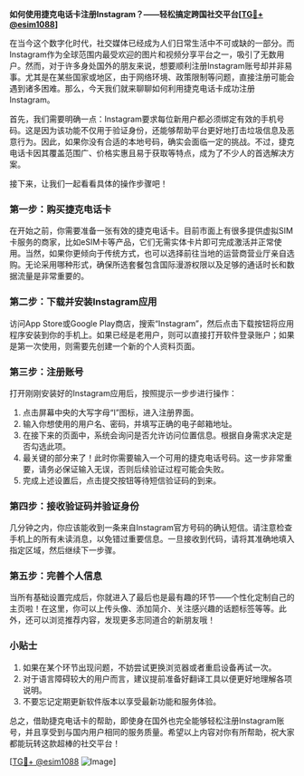 **如何使用捷克电话卡注册Instagram？——轻松搞定跨国社交平台[[TG💪+ @esim1088](https://t.me/s/esim1088)]**

在当今这个数字化时代，社交媒体已经成为人们日常生活中不可或缺的一部分。而Instagram作为全球范围内最受欢迎的图片和视频分享平台之一，吸引了无数用户。然而，对于许多身处国外的朋友来说，想要顺利注册Instagram账号却并非易事。尤其是在某些国家或地区，由于网络环境、政策限制等问题，直接注册可能会遇到诸多困难。那么，今天我们就来聊聊如何利用捷克电话卡成功注册Instagram。

首先，我们需要明确一点：Instagram要求每位新用户都必须绑定有效的手机号码。这是因为该功能不仅用于验证身份，还能够帮助平台更好地打击垃圾信息及恶意行为。因此，如果你没有合适的本地号码，确实会面临一定的挑战。不过，捷克电话卡因其覆盖范围广、价格实惠且易于获取等特点，成为了不少人的首选解决方案。

接下来，让我们一起看看具体的操作步骤吧！

### 第一步：购买捷克电话卡

在开始之前，你需要准备一张有效的捷克电话卡。目前市面上有很多提供虚拟SIM卡服务的商家，比如eSIM卡等产品，它们无需实体卡片即可完成激活并正常使用。当然，如果你更倾向于传统方式，也可以选择前往当地的运营商营业厅亲自选购。无论采用哪种形式，确保所选套餐包含国际漫游权限以及足够的通话时长和数据流量是非常重要的。

### 第二步：下载并安装Instagram应用

访问App Store或Google Play商店，搜索“Instagram”，然后点击下载按钮将应用程序安装到你的手机上。如果已经是老用户，则可以直接打开软件登录账户；如果是第一次使用，则需要先创建一个新的个人资料页面。

### 第三步：注册账号

打开刚刚安装好的Instagram应用后，按照提示一步步进行操作：

1. 点击屏幕中央的大写字母“I”图标，进入注册界面。
2. 输入你想使用的用户名、密码，并填写正确的电子邮箱地址。
3. 在接下来的页面中，系统会询问是否允许访问位置信息。根据自身需求决定是否勾选此项。
4. 最关键的部分来了！此时你需要输入一个可用的捷克电话号码。这一步非常重要，请务必保证输入无误，否则后续验证过程可能会失败。
5. 完成上述设置后，点击提交按钮等待短信验证码的到来。

### 第四步：接收验证码并验证身份

几分钟之内，你应该能收到一条来自Instagram官方号码的确认短信。请注意检查手机上的所有未读消息，以免错过重要信息。一旦接收到代码，请将其准确地填入指定区域，然后继续下一步骤。

### 第五步：完善个人信息

当所有基础设置完成后，你就进入了最后也是最有趣的环节——个性化定制自己的主页啦！在这里，你可以上传头像、添加简介、关注感兴趣的话题标签等等。此外，还可以浏览推荐内容，发现更多志同道合的新朋友哦！

### 小贴士

1. 如果在某个环节出现问题，不妨尝试更换浏览器或者重启设备再试一次。
2. 对于语言障碍较大的用户而言，建议提前准备好翻译工具以便更好地理解各项说明。
3. 不要忘记定期更新软件版本以享受最新功能和服务体验。

总之，借助捷克电话卡的帮助，即使身在国外也完全能够轻松注册Instagram账号，并且享受到与国内用户相同的服务质量。希望以上内容对你有所帮助，祝大家都能玩转这款超棒的社交平台！

[[TG💪+ @esim1088](https://t.me/s/esim1088) ![Image](https://i.postimg.cc/4NQfJmqS/Snipaste-2025-05-13-00-14-12.png)]
